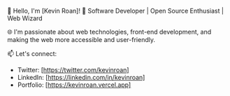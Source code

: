 👋 Hello, I'm [Kevin Roan]!
🚀 Software Developer | Open Source Enthusiast | Web Wizard

🌐 I'm passionate about web technologies, front-end development, and making the web more accessible and user-friendly.

📫 Let's connect:
- Twitter: [https://twitter.com/kevinroan]
- LinkedIn: [https://linkedin.com/in/kevinroan]
- Portfolio: [https://kevinroan.vercel.app]
